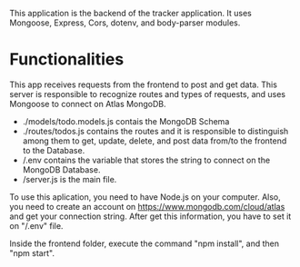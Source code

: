 This application is the backend of the tracker application. It uses Mongoose, Express, Cors, dotenv, and body-parser modules.

# Functionalities

This app receives requests from the frontend to post and get data. This server is responsible to recognize routes and types of requests, and uses Mongoose to connect on Atlas MongoDB.

* ./models/todo.models.js contais the MongoDB Schema
* ./routes/todos.js contains the routes and it is responsible to distinguish among them to get, update, delete, and post data from/to the frontend to the Database.
* /.env contains the variable that stores the string to connect on the MongoDB Database.
* /server.js is the main file.

To use this aplication, you need to have Node.js on your computer. Also, you need to create an account on https://www.mongodb.com/cloud/atlas and get your connection string. After get this information, you have to set it on "/.env" file.

Inside the frontend folder, execute the command "npm install", and then "npm start".



